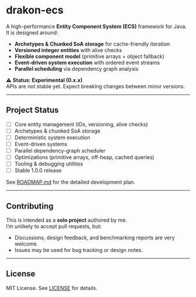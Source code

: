 # drakon-ecs

A high-performance **Entity Component System (ECS)** framework for Java.  
It is designed around:
- **Archetypes & Chunked SoA storage** for cache-friendly iteration
- **Versioned integer entities** with alive checks
- **Flexible component model** (primitive arrays + object fallback)
- **Event-driven system execution** with ordered event streams
- **Parallel scheduling** via dependency graph analysis

⚠️ **Status: Experimental (0.x.x)**  
APIs are not stable yet. Expect breaking changes between minor versions.

---

## Project Status

- [ ] Core entity management (IDs, versioning, alive checks)
- [ ] Archetypes & chunked SoA storage
- [ ] Deterministic system execution
- [ ] Event-driven systems
- [ ] Parallel dependency-graph scheduler
- [ ] Optimizations (primitive arrays, off-heap, cached queries)
- [ ] Tooling & debugging utilities
- [ ] Stable 1.0.0 release

See [ROADMAP.md](ROADMAP.md) for the detailed development plan.

---

## Contributing

This is intended as a **solo project** authored by me.  
I’m unlikely to accept pull requests, but:
- Discussions, design feedback, and benchmarking reports are very welcome.
- Issues may be used for bug tracking or design notes.

---

## License

MIT License. See [LICENSE](LICENSE) for details.
